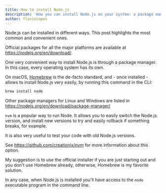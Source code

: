 ```yaml
---
title: How to install Node.js
description: 'How you can install Node.js on your system: a package manager, the official website installer or nvm'
author: flaviocopes
---
```


Node.js can be installed in different ways. This post highlights the most common and convenient ones.

Official packages for all the major platforms are available at <https://nodejs.org/en/download/>.

One very convenient way to install Node.js is through a package manager. In this case, every operating system has its own.

On macOS, [Homebrew](https://brew.sh/) is the de-facto standard, and - once installed - allows to install Node.js very easily, by running this command in the CLI:

```sh
brew install node
```

Other package managers for Linux and Windows are listed in <https://nodejs.org/en/download/package-manager/>

`nvm` is a popular way to run Node. It allows you to easily switch the Node.js version, and install new versions to try and easily rollback if something breaks, for example.

It is also very useful to test your code with old Node.js versions.

See <https://github.com/creationix/nvm> for more information about this option.

My suggestion is to use the official installer if you are just starting out and you don't use Homebrew already, otherwise, Homebrew is my favorite solution.

In any case, when Node.js is installed you'll have access to the `node` executable program in the command line.

